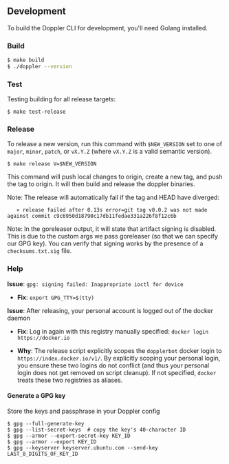 ## Development

To build the Doppler CLI for development, you'll need Golang installed.

### Build

```sh
$ make build
$ ./doppler --version
```

### Test

Testing building for all release targets:

```
$ make test-release
```

### Release

To release a new version, run this command with `$NEW_VERSION` set to one of `major`, `minor`, `patch`, or `vX.Y.Z` (where `vX.Y.Z` is a valid semantic version).

```
$ make release V=$NEW_VERSION
```

This command will push local changes to origin, create a new tag, and push the tag to origin. It will then build and release the doppler binaries.

Note: The release will automatically fail if the tag and HEAD have diverged:

`   ⨯ release failed after 0.13s error=git tag v0.0.2 was not made against commit c9c6950d18790c17db11fedae331a226f8f12c6b`

Note: In the goreleaser output, it will state that artifact signing is disabled. This is due to the custom args we pass goreleaser (so that we can specify our GPG key). You can verify that signing works by the presence of a `checksums.txt.sig` file.

### Help

**Issue**: `gpg: signing failed: Inappropriate ioctl for device`

- **Fix**: `export GPG_TTY=$(tty)`

**Issue**: After releasing, your personal account is logged out of the docker daemon

- **Fix**: Log in again with this registry manually specified: `docker login https://docker.io`

- **Why**: The release script explicitly scopes the `dopplerbot` docker login to `https://index.docker.io/v1/`. By explicitly scoping your personal login, you ensure these two logins do not conflict (and thus your personal login does not get removed on script cleanup). If not specified, `docker` treats these two registries as aliases.


#### Generate a GPG key

Store the keys and passphrase in your Doppler config

```
$ gpg --full-generate-key
$ gpg --list-secret-keys  # copy the key's 40-character ID
$ gpg --armor --export-secret-key KEY_ID
$ gpg --armor --export KEY_ID
$ gpg --keyserver keyserver.ubuntu.com --send-key LAST_8_DIGITS_OF_KEY_ID
```
